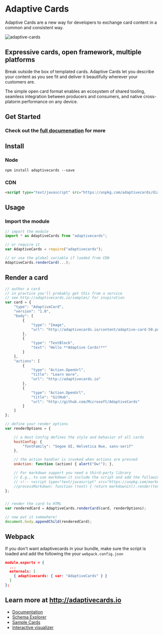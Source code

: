 # Adaptive Cards

Adaptive Cards are a new way for developers to exchange card content in a common and consistent way.

![adaptive-cards](http://adaptivecards.io/content/overview.jpg)

## Expressive cards, open framework, multiple platforms

Break outside the box of templated cards. Adaptive Cards let you describe your content as you see fit and deliver it beautifully wherever your customers are.

The simple open card format enables an ecosystem of shared tooling, seamless integration between producers and consumers, and native cross-platorm performance on any device.

## Get Started

### Check out the [full documenation](https://docs.microsoft.com/en-us/adaptive-cards/display/libraries/htmlclient) for more

## Install

### Node

```console
npm install adaptivecards --save
```

### CDN

```html
<script type="text/javascript" src="https://unpkg.com/adaptivecards/dist/adaptivecards.js"></script>
```

## Usage

### Import the module

```js
// import the module
import * as AdaptiveCards from "adaptivecards";

// or require it
var AdaptiveCards = require("adaptivecards");

// or use the global variable if loaded from CDN
AdaptiveCards.renderCard(...);
```

## Render a card

```js
// author a card
// in practice you'll probably get this from a service
// see http://adaptivecards.io/samples/ for inspiration
var card = {
    "type": "AdaptiveCard",
    "version": "1.0",
    "body": [
        {
            "type": "Image",
            "url": "http://adaptivecards.io/content/adaptive-card-50.png"
        },
        {
            "type": "TextBlock",
            "text": "Hello **Adaptive Cards!**"
        }
    ],
    "actions": [
        {
            "type": "Action.OpenUrl",
            "title": "Learn more",
            "url": "http://adaptivecards.io"
        },
        {
            "type": "Action.OpenUrl",
            "title": "GitHub",
            "url": "http://github.com/Microsoft/AdaptiveCards"
        }
    ]
};

// define your render options
var renderOptions = {

    // a Host Config defines the style and behavior of all cards
    hostConfig: {
        "fontFamily": "Segoe UI, Helvetica Nue, sans-serif"
    },

    // the action handler is invoked when actions are pressed
    onAction: function (action) { alert("Ow!"); },

    // For markdown support you need a third-party library
    // E.g., to use markdown-it include the script and add the following:
    // <!-- <script type="text/javascript" src="https://unpkg.com/markdown-it/dist/markdown-it.js"></script> -->
    //processMarkdown: function (text) { return markdownit().render(text); }
};


// render the card to HTML
var renderedCard = AdaptiveCards.renderCard(card, renderOptions);

// now put it somewhere!
document.body.appendChild(renderedCard);
```

## Webpack

If you don't want adaptivecards in your bundle, make sure the script is loaded and add the following the your `webpack.config.json`

```json
module.exports = {
  ...
  externals: [
    { adaptivecards: { var: "AdaptiveCards" } }
  ]
};
```


## Learn more at http://adaptivecards.io
* [Documentation](http://adaptivecards.io/documentation/)
* [Schema Explorer](http://adaptivecards.io/explorer/)
* [Sample Cards](http://adaptivecards.io/samples/)
* [Interactive visualizer](http://adaptivecards.io/visualizer/)